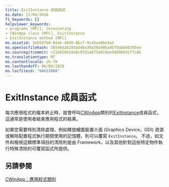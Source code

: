 ```yaml
---
title: ExitInstance 成員函式
ms.date: 11/04/2016
f1_keywords: []
helpviewer_keywords:
- programs [MFC], terminating
- CWinApp class [MFC], ExitInstance
- ExitInstance method [MFC]
ms.assetid: 5bb597bd-8dab-4d49-8bcf-9c45aa8be4a2
ms.openlocfilehash: 58546d26293ad48a39a36b98ba4bfdabb68385ee
ms.sourcegitcommit: c21b05042debc97d14875e019ee9d698691ffc0b
ms.translationtype: MT
ms.contentlocale: zh-TW
ms.lasthandoff: 06/09/2020
ms.locfileid: "84622688"
---
```

# <a name="exitinstance-member-function"></a>ExitInstance 成員函式

每次應用程式的複本終止時，就會呼叫[CWinApp](reference/cwinapp-class.md)類別的[ExitInstance](reference/cwinapp-class.md#exitinstance)成員函式，這通常是使用者結束應用程式的結果。

如果您需要特別清除處理，例如釋放繪圖裝置介面 (Graphics Device，GDI) 資源或解除配置程式執行期間使用的記憶體，則可以覆寫 `ExitInstance`。 不過，如文件和檢視這類標準項目的清除則是由 Framework，以及其他針對這些特定物件執行特殊清除的可覆寫函式所提供。

## <a name="see-also"></a>另請參閱

[CWinApp：應用程式類別](cwinapp-the-application-class.md)
